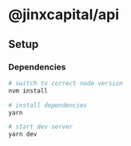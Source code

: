 # @jinxcapital/api

## Setup

### Dependencies

```bash
# switch to correct node version
nvm install

# install dependencies
yarn

# start dev server
yarn dev
```
